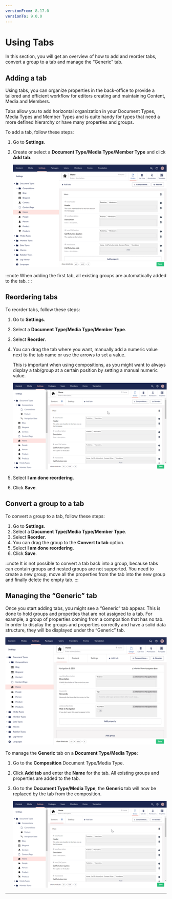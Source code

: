 ```yaml
---
versionFrom: 8.17.0
versionTo: 9.0.0
---
```


# Using Tabs

In this section, you will get an overview of how to add and reorder tabs, convert a group to a tab and manage the “Generic” tab.

## Adding a tab

Using tabs, you can organize properties in the back-office to provide a tailored and efficient workflow for editors creating and maintaining Content, Media and Members.

Tabs allow you to add horizontal organization in your Document Types, Media Types and Member Types and is quite handy for types that need a more defined hierarchy or have many properties and groups.

To add a tab, follow these steps:

1. Go to **Settings**.
2. Create or select a **Document Type/Media Type/Member Type** and click **Add tab**.

    ![Add tab](images/Add-tab.png)

:::note
When adding the first tab, all existing groups are automatically added to the tab.
:::

## Reordering tabs

To reorder tabs, follow these steps:

1. Go to **Settings**.
2. Select a **Document Type/Media Type/Member Type**.
3. Select **Reorder**.
4. You can drag the tab where you want, manually add a numeric value next to the tab name or use the arrows to set a value.

    This is important when using compositions, as you might want to always display a tab/group at a certain position by setting a manual numeric value.

    ![Reorder tabs](images/Reorder-tabs.gif)

5. Select **I am done reordering**.
6. Click **Save**.

## Convert a group to a tab

To convert a group to a tab, follow these steps:

1. Go to **Settings**.
2. Select a **Document Type/Media Type/Member Type**.
3. Select **Reorder**.
4. You can drag the group to the **Convert to tab** option.
5. Select **I am done reordering**.
6. Click **Save**.

:::note
It is not possible to convert a tab back into a group, because tabs can contain groups and nested groups are not supported. You need to create a new group, move all the properties from the tab into the new group and finally delete the empty tab.
:::

## Managing the “Generic” tab

Once you start adding tabs, you might see a “Generic” tab appear. This is done to hold groups and properties that are not assigned to a tab. For example, a group of properties coming from a composition that has no tab. In order to display the groups and properties correctly and have a solid data structure, they will be displayed under the “Generic” tab.

![Generic tab](images/Generic-tab.png)

To manage the **Generic** tab on a **Document Type/Media Type**:

1. Go to the **Composition** Document Type/Media Type.
2. Click **Add tab** and enter the **Name** for the tab. All existing groups and properties are added to the tab.
3. Go to the **Document Type/Media Type**, the **Generic** tab will now be replaced by the tab from the composition.

    ![Composition Add Tab](images/Composition-add-tab.gif)

---
